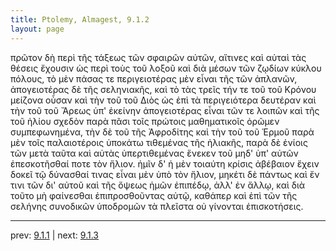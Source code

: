 ```yaml
---
title: Ptolemy, Almagest, 9.1.2
layout: page
---
```


πρῶτον δὴ περὶ τῆς τάξεως τῶν σφαιρῶν αὐτῶν, αἵτινες καὶ αὐταὶ τὰς θέσεις ἔχουσιν ὡς περὶ τοὺς τοῦ λοξοῦ καὶ διὰ μέσων τῶν ζῳδίων κύκλου πόλους, τὸ μὲν πάσας τε περιγειοτέρας μὲν εἶναι τῆς τῶν ἀπλανῶν, ἀπογειοτέρας δὲ τῆς σεληνιακῆς, καὶ τὸ τὰς τρεῖς τήν τε τοῦ τοῦ Κρόνου μείζονα οὖσαν καὶ τὴν τοῦ τοῦ Διὸς ὡς ἐπὶ τὰ περιγειότερα δευτέραν καὶ τὴν τοῦ τοῦ Ἄρεως ὑπ' ἐκείνην ἀπογειοτέρας εἶναι τῶν τε λοιπῶν καὶ τῆς τοῦ ἡλίου σχεδὸν παρὰ πᾶσι τοῖς πρώτοις μαθηματικοῖς ὁρῶμεν συμπεφωνημένα, τὴν δὲ τοῦ τῆς Ἀφροδίτης καὶ τὴν τοῦ τοῦ Ἑρμοῦ παρὰ μὲν τοῖς παλαιοτέροις ὑποκάτω τιθεμένας τῆς ἡλιακῆς, παρὰ δὲ ἐνίοις τῶν μετὰ ταῦτα καὶ αὐτὰς ὑπερτιθεμένας ἕνεκεν τοῦ μηδ' ὑπ' αὐτῶν ἐπεσκοτῆσθαί ποτε τὸν ἥλιον. ἡμῖν δ' ἡ μὲν τοιαύτη κρίσις ἀβέβαιον ἔχειν δοκεῖ τῷ δύνασθαί τινας εἶναι μὲν ὑπὸ τὸν ἥλιον, μηκέτι δὲ πάντως καὶ ἔν τινι τῶν δι' αὐτοῦ καὶ τῆς ὄψεως ἡμῶν ἐπιπέδῳ, ἀλλ' ἐν ἄλλῳ, καὶ διὰ τοῦτο μὴ φαίνεσθαι ἐπιπροσθοῦντας αὐτῷ, καθάπερ καὶ ἐπὶ τῶν τῆς σελήνης συνοδικῶν ὑποδρομῶν τὰ πλεῖστα οὐ γίνονται ἐπισκοτήσεις. 

---

prev: [9.1.1](../9.1.1/) | next: [9.1.3](../9.1.3/)


